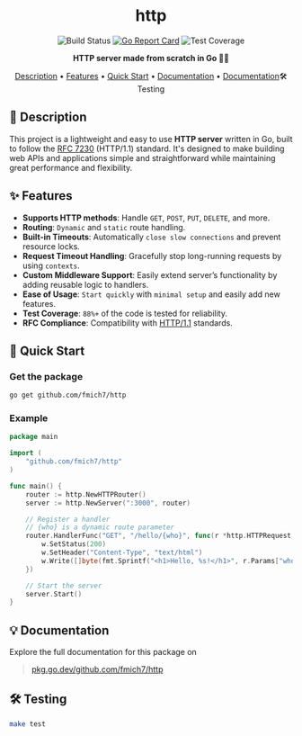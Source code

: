 <div align="center">

# http

![Build Status](https://img.shields.io/github/actions/workflow/status/fmich7/http/go.yml)
[![Go Report Card](https://goreportcard.com/badge/github.com/fmich7/http-server)](https://goreportcard.com/report/github.com/fmich7/http-server)
![Test Coverage](https://img.shields.io/badge/test--coverage-88.2%25-blue)

**HTTP server made from scratch in Go 🚀✨**

[Description](#📖-description) • [Features](#✨-features) • [Quick Start](#🚀-quick-start) • [Documentation](#💡-documentation) • [Documentation](#🛠️-testing)🛠️ Testing

</div>

## 📖 Description

This project is a lightweight and easy to use **HTTP server** written in Go, built to follow the [RFC 7230](https://tools.ietf.org/html/rfc7230) (HTTP/1.1) standard. It's designed to make building web APIs and applications simple and straightforward while maintaining great performance and flexibility.

## ✨ Features

- **Supports HTTP methods**: Handle `GET`, `POST`, `PUT`, `DELETE`, and more.
- **Routing**: `Dynamic` and `static` route handling.
- **Built-in Timeouts**: Automatically `close slow connections` and prevent resource locks.
- **Request Timeout Handling**: Gracefully stop long-running requests by using `contexts`.
- **Custom Middleware Support**: Easily extend server’s functionality by adding reusable logic to handlers.
- **Ease of Usage**: `Start quickly` with `minimal setup` and easily add new features.
- **Test Coverage**: `88%+` of the code is tested for reliability.
- **RFC Compliance**: Compatibility with [HTTP/1.1](https://tools.ietf.org/html/rfc7230) standards.

## 🚀 Quick Start

### Get the package

```bash
go get github.com/fmich7/http
```

### Example

```go
package main

import (
	"github.com/fmich7/http"
)

func main() {
	router := http.NewHTTPRouter()
	server := http.NewServer(":3000", router)

	// Register a handler
	// {who} is a dynamic route parameter
	router.HandlerFunc("GET", "/hello/{who}", func(r *http.HTTPRequest, w http.ResponseWriter) {
		w.SetStatus(200)
		w.SetHeader("Content-Type", "text/html")
		w.Write([]byte(fmt.Sprintf("<h1>Hello, %s!</h1>", r.Params["who"])))
	})

	// Start the server
	server.Start()
}
```

## 💡 Documentation

Explore the full documentation for this package on

> [pkg.go.dev/github.com/fmich7/http](https://pkg.go.dev/github.com/fmich7/http#section-documentation)

## 🛠️ Testing

```bash
make test
```

